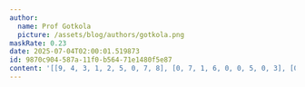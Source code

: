 ```yaml
---
author:
  name: Prof Gotkola
  picture: /assets/blog/authors/gotkola.png
maskRate: 0.23
date: 2025-07-04T02:00:01.519873
id: 9870c904-587a-11f0-b564-71e1480f5e87
content: '[[9, 4, 3, 1, 2, 5, 0, 7, 8], [0, 7, 1, 6, 0, 0, 5, 0, 3], [0, 2, 6, 8, 7, 3, 0, 9, 4], [4, 6, 7, 2, 8, 9, 3, 5, 0], [0, 9, 5, 4, 1, 7, 8, 6, 2], [1, 8, 2, 5, 3, 0, 9, 0, 7], [7, 5, 4, 3, 6, 1, 0, 8, 0], [6, 3, 8, 0, 4, 2, 7, 0, 0], [2, 1, 9, 7, 5, 8, 0, 3, 0]]'
---
```

